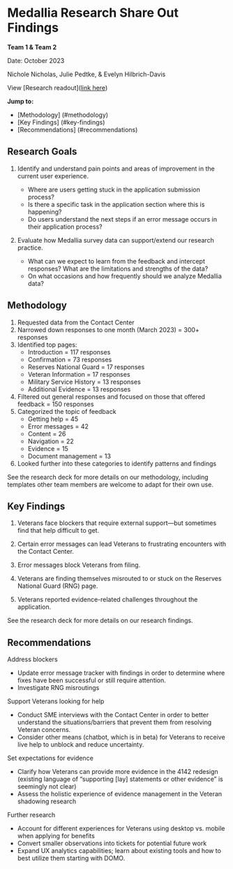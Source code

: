 # Medallia Research Share Out Findings 

**Team 1 & Team 2**

Date: October 2023

Nichole Nicholas, Julie Pedtke, & Evelyn Hilbrich-Davis

View [Research readout]([link here](https://github.com/department-of-veterans-affairs/va.gov-team/blob/master/products/disability/526ez/research/Medallia%20Research/Medallia%20Research%20Share-Out.pdf))

**Jump to:**

- [Methodology] (#methodology)
- [Key Findings] (#key-findings)
- [Recommendations] (#recommendations)

## Research Goals
1. Identify and understand pain points and areas of improvement in the current user experience. 
   - Where are users getting stuck in the application submission process?
   - Is there a specific task in the application section where this is happening?
   - Do users understand the next steps if an error message occurs in their application process?

2. Evaluate how Medallia survey data can support/extend our research practice.
   - What can we expect to learn from the feedback and intercept responses? What are the limitations and strengths of the data?
   - On what occasions and how frequently should we analyze Medallia data?

## Methodology 
1. Requested data from the Contact Center
2. Narrowed down responses to one month (March 2023) = 300+ responses
3. Identified top pages:
   - Introduction = 117 responses
   - Confirmation = 73 responses
   - Reserves National Guard = 17 responses
   - Veteran Information = 17 responses
   - Military Service History = 13 responses
   - Additional Evidence = 13 responses 
4. Filtered out general responses and focused on those that offered feedback = 150 responses
5. Categorized the topic of feedback
   - Getting help = 45
   - Error messages = 42
   - Content = 26
   - Navigation = 22
   - Evidence = 15
   - Document management = 13
6. Looked further into these categories to identify patterns and findings

See the research deck for more details on our methodology, including templates other team members are welcome to adapt for their own use.

## Key Findings
1. Veterans face blockers that require external support—but sometimes find that help difficult to get. 

2. Certain error messages can lead Veterans to frustrating encounters with the Contact Center. 

3. Error messages block Veterans from filing.  

4. Veterans are finding themselves misrouted to or stuck on the Reserves National Guard (RNG) page.

5. Veterans reported evidence-related challenges throughout the application. 

See the research deck for more details on our research findings.

## Recommendations
Address blockers
   - Update error message tracker with findings in order to determine where fixes have been successful or still require attention. 
   - Investigate RNG misroutings

Support Veterans looking for help
   - Conduct SME interviews with the Contact Center in order to better understand the situations/barriers that prevent them from resolving Veteran concerns. 
   - Consider other means (chatbot, which is in beta) for Veterans to receive live help to unblock and reduce uncertainty.

Set expectations for evidence
   - Clarify how Veterans can provide more evidence in the 4142 redesign (existing language of “supporting [lay] statements or other evidence” is seemingly not clear)
   - Assess the holistic experience of evidence management in the Veteran shadowing research

Further research
   - Account for different experiences for Veterans using desktop vs. mobile when applying for benefits
   - Convert smaller observations into tickets for potential future work
   - Expand UX analytics capabilities; learn about existing tools and how to best utilize them starting with DOMO.




